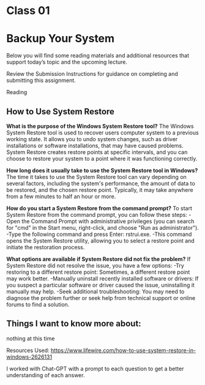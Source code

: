 # Class 01
# Backup Your System
Below you will find some reading materials and additional resources that support today’s topic and the upcoming lecture.

Review the Submission Instructions for guidance on completing and submitting this assignment.

Reading
## How to Use System Restore

**What is the purpose of the Windows System Restore tool?**
The Windows System Restore tool is used to recover users computer system to a previous working state. It allows you to undo system changes, such as driver installations or software installations, that may have caused problems. System Restore creates restore points at specific intervals, and you can choose to restore your system to a point where it was functioning correctly.

**How long does it usually take to use the System Restore tool in Windows?**
The time it takes to use the System Restore tool can vary depending on several factors, including the system's performance, the amount of data to be restored, and the chosen restore point. Typically, it may take anywhere from a few minutes to half an hour or more.

**How do you start a System Restore from the command prompt?**
To start System Restore from the command prompt, you can follow these steps:
-Open the Command Prompt with administrative privileges (you can search for "cmd" in the Start menu, right-click, and choose "Run as administrator").
-Type the following command and press Enter: rstrui.exe.
-This command opens the System Restore utility, allowing you to select a restore point and initiate the restoration process.

**What options are available if System Restore did not fix the problem?**
If System Restore did not resolve the issue, you have a few options:
-Try restoring to a different restore point: Sometimes, a different restore point may work better.
-Manually uninstall recently installed software or drivers: If you suspect a particular software or driver caused the issue, uninstalling it manually may help.
-Seek additional troubleshooting: You may need to diagnose the problem further or seek help from technical support or online forums to find a solution.

## Things I want to know more about: 
nothing at this time

Resources Used: https://www.lifewire.com/how-to-use-system-restore-in-windows-2626131

I worked with Chat-GPT with a prompt to each question to get a better understanding of each answer. 
